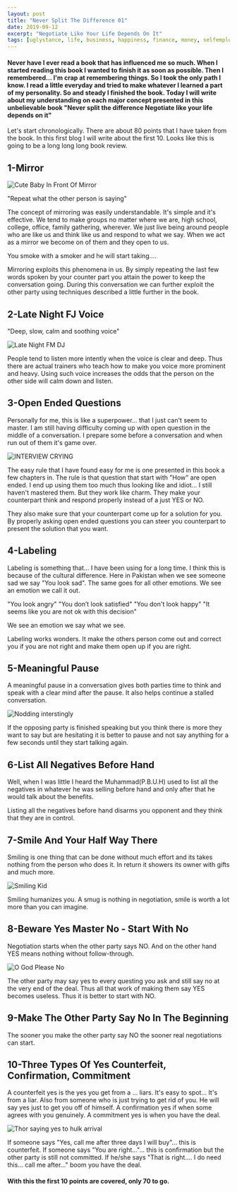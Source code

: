```yaml
---
layout: post
title: "Never Split The Difference 01"
date: 2019-09-12
excerpt: "Negotiate Like Your Life Depends On It"
tags: [uglystance, life, business, happiness, finance, money, selfemployed, failures, negotiation, spliting the difference, book review]
---
```


#### Never have I ever read a book that has influenced me so much. When I started reading this book I wanted to finish it as soon as possible. Then I remembered… I'm crap at remembering things. So I took the only path I know. I read a little everyday and tried to make whatever I learned a part of my personality. So and steady I finished the book. Today I will write about my understanding on each major concept presented in this unbelievable book "Never split the difference Negotiate like your life depends on it"

Let's start chronologically. There are about 80 points that I have taken from the book. In this first blog I will write about the first 10. Looks like this is going to be a long long long book review.

## 1-Mirror

![Cute Baby In Front Of Mirror](https://media.giphy.com/media/mWUuD8qPSi5B6/giphy.gif)

"Repeat what the other person is saying"

The concept of mirroring was easily understandable. It's simple and it's effective.
We tend to make groups no matter where we are, high school, college, office, family gathering, wherever. We just live being around people who are like us and think like us and respond to what we say. When we act as a mirror we become on of them and they open to us. 

You smoke with a smoker and he will start taking....

Mirroring exploits this phenomena in us. By simply repeating the last few words spoken by your counter part you attain the power to keep the conversation going. During this conversation we can further exploit the other party using techniques described a little further in the book.

## 2-Late Night FJ Voice
"Deep, slow, calm and soothing voice"

![Late Night FM DJ](https://media.giphy.com/media/Z4ITmGFsXV19C/giphy.gif)

People tend to listen more intently when the voice is clear and deep. Thus there are actual trainers who teach how to make you voice more prominent and heavy. Using such voice increases the odds that the person on the other side will calm down and listen.

## 3-Open Ended Questions
Personally for me, this is like a superpower… that I just can't seem to master. I am still having difficulty coming up with open question in the middle of a conversation. I prepare some before a conversation and when run out of them it's game over.

![INTERVIEW CRYING](https://media.giphy.com/media/6Q3M4BIK0lX44/giphy.gif)

The easy rule that I have found easy for me is one presented in this book a few chapters in. The rule is that question that start with "How"  are open ended. I end up using them too much thus looking like and idiot… I still haven't mastered them. But they work like charm. They make your counterpart think and respond properly instead of a just YES or NO.

They also make sure that your counterpart come up for a solution for you. By properly asking open ended questions you can steer you counterpart to present the solution that you want.

## 4-Labeling
Labeling is something that… I have been using for a long time. I think this is because of the cultural difference. Here in Pakistan when we see someone sad we say "You look sad". The same goes for all other emotions. We see an emotion we call it out.

"You look angry"
"You don’t look satisfied"
"You don't look happy"
"It seems like you are not ok with this decision"

We see an emotion we say what we see. 

Labeling works wonders. It make the others person come out and correct you if you are not right and make them open up if you are right. 

## 5-Meaningful Pause
A meaningful pause in a conversation gives both parties time to think and speak with a clear mind after the pause. It also helps continue a stalled conversation.

![Nodding interstingly](https://media.giphy.com/media/lp13ykLvrVZpPnH9zD/giphy.gif)

If the opposing party is finished speaking but you think there is more they want to say but are hesitating it is better to pause and not say anything for a few seconds until they start talking again. 

## 6-List All Negatives Before Hand
Well, when I was little I heard the Muhammad(P.B.U.H) used to list all the negatives in whatever he was selling before hand and only after that he would talk about the benefits. 

Listing all the negatives before hand disarms you opponent and they think that they are in control. 

## 7-Smile And Your Half Way There
Smiling is one thing that can be done without much effort and its takes nothing from the person who does it. In return it showers its owner with gifts and much more. 

![Smiling Kid](https://media.giphy.com/media/XbxZ41fWLeRECPsGIJ/giphy.gif)

Smiling humanizes you. A smug is nothing in negotiation, smile is worth a lot more than you can imagine. 

## 8-Beware Yes Master No - Start With No
Negotiation starts when the other party says NO. And on the other hand YES means nothing without follow-through.

![O God Please No](https://media.giphy.com/media/a5MbLFYonqYgg/giphy.gif)

The other party may say yes to every questing you ask and still say no at the very end of the deal. Thus all that work of making them say YES becomes useless. Thus it is better to start with NO.

## 9-Make The Other Party Say No In The Beginning
The sooner you make the other party say NO the sooner real negotiations can start.

## 10-Three Types Of Yes Counterfeit, Confirmation, Commitment
A counterfeit yes is the yes you get from a … liars. It's easy to spot… It's from a liar. Also from someone who is just trying to get rid of you. He will say yes just to get you off of himself. 
A confirmation yes if when some agrees with you genuinely. 
A commitment yes is when you have the deal.

![Thor saying yes to hulk arrival](https://media.giphy.com/media/ckeHl52mNtoq87veET/giphy.gif)

If someone says "Yes, call me after three days I will buy"… this is counterfeit.
If someone says "You are right…"… this is confirmation but the other party is still not committed.
If he/she says "That is right…. I do need this… call me after…" boom you have the deal. 

#### With this the first 10 points are covered, only 70 to go. 
